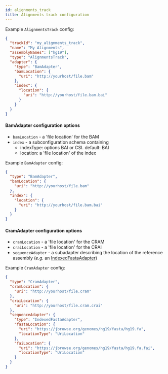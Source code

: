 ```yaml
---
id: alignments_track
title: Alignments track configuration
---
```


Example `AlignmentsTrack` config:

```json
{
  "trackId": "my_alignments_track",
  "name": "My Alignments",
  "assemblyNames": ["hg19"],
  "type": "AlignmentsTrack",
  "adapter": {
    "type": "BamAdapter",
    "bamLocation": {
      "uri": "http://yourhost/file.bam"
    },
    "index": {
      "location": {
        "uri": "http://yourhost/file.bam.bai"
      }
    }
  }
}
```

#### BamAdapter configuration options

- `bamLocation` - a 'file location' for the BAM
- `index` - a subconfiguration schema containing
  - indexType: options BAI or CSI. default: BAI
  - location: a 'file location' of the index

Example `BamAdapter` config:

```json
{
  "type": "BamAdapter",
  "bamLocation": {
    "uri": "http://yourhost/file.bam"
  },
  "index": {
    "location": {
      "uri": "http://yourhost/file.bam.bai"
    }
  }
}
```

#### CramAdapter configuration options

- `cramLocation` - a 'file location' for the CRAM
- `craiLocation` - a 'file location' for the CRAI
- `sequenceAdapter` - a subadapter describing the location of the reference
  assembly (_e.g._ an
  [IndexedFastaAdapter](/docs/config_guides/assemblies/#indexedfastaadapter))

Example `CramAdapter` config:

```json
{
  "type": "CramAdapter",
  "cramLocation": {
    "uri": "http://yourhost/file.cram"
  },
  "craiLocation": {
    "uri": "http://yourhost/file.cram.crai"
  },
  "sequenceAdapter": {
    "type": "IndexedFastaAdapter",
    "fastaLocation": {
      "uri": "https://jbrowse.org/genomes/hg19/fasta/hg19.fa",
      "locationType": "UriLocation"
    },
    "faiLocation": {
      "uri": "https://jbrowse.org/genomes/hg19/fasta/hg19.fa.fai",
      "locationType": "UriLocation"
    }
  }
}
```
